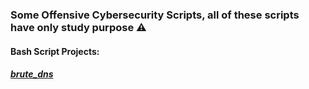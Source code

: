 ### Some Offensive Cybersecurity Scripts, all of these scripts have only study purpose ⚠️

#### Bash Script Projects: 
##### [brute_dns](https://github.com/Corvo-777/brute_dns)
